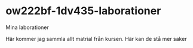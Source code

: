 ow222bf-1dv435-laborationer
===========================

Mina laborationer

Här kommer jag sammla allt matrial från kursen.
Här kan de stå mer saker